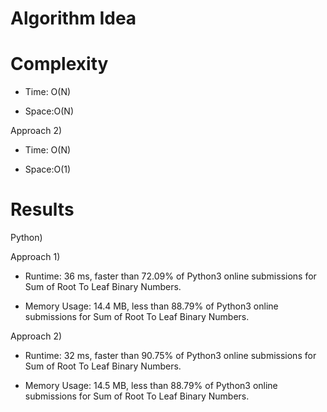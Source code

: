 # Algorithm Idea



# Complexity

- Time: O(N)

- Space:O(N)

Approach 2)

- Time: O(N)

- Space:O(1)

# Results

Python)

Approach 1)

- Runtime: 36 ms, faster than 72.09% of Python3 online submissions for Sum of Root To Leaf Binary Numbers.

- Memory Usage: 14.4 MB, less than 88.79% of Python3 online submissions for Sum of Root To Leaf Binary Numbers.

Approach 2)

- Runtime: 32 ms, faster than 90.75% of Python3 online submissions for Sum of Root To Leaf Binary Numbers.

- Memory Usage: 14.5 MB, less than 88.79% of Python3 online submissions for Sum of Root To Leaf Binary Numbers.